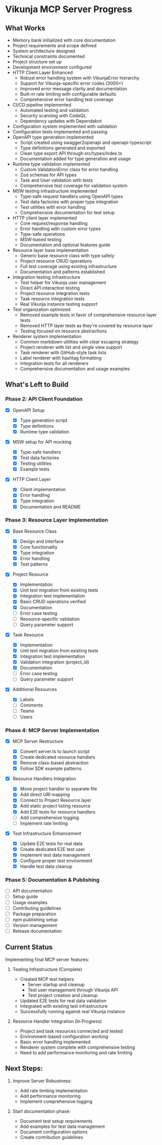 # Vikunja MCP Server Progress

## What Works

- Memory bank initialized with core documentation
- Project requirements and scope defined
- System architecture designed
- Technical constraints documented
- Project structure set up
- Development environment configured
- HTTP Client Layer Enhanced
  - Robust error handling system with VikunjaError hierarchy
  - Support for Vikunja-specific error codes (3000+)
  - Improved error message clarity and documentation
  - Built-in rate limiting with configurable defaults
  - Comprehensive error handling test coverage
- CI/CD pipeline implemented
  - Automated testing and validation
  - Security scanning with CodeQL
  - Dependency updates with Dependabot
- Configuration system implemented with validation
- Configuration tests implemented and passing
- OpenAPI type generation implemented
  - Script created using swagger2openapi and openapi-typescript
  - Type definitions generated and exported
  - Clean type export API through src/types/index.ts
  - Documentation added for type generation and usage
- Runtime type validation implemented
  - Custom ValidationError class for error handling
  - Zod schemas for API types
  - Task and User validation with tests
  - Comprehensive test coverage for validation system
- MSW testing infrastructure implemented
  - Type-safe request handlers using OpenAPI types
  - Test data factories with proper type integration
  - Test utilities with error handling
  - Comprehensive documentation for test setup
- HTTP client layer implemented
  - Core request/response handling
  - Error handling with custom error types
  - Type-safe operations
  - MSW-based testing
  - Documentation and optional features guide
- Resource layer base implementation
  - Generic base resource class with type safety
  - Project resource CRUD operations
  - Full test coverage using existing infrastructure
  - Documentation and patterns established
- Integration testing infrastructure
  - Test helper for Vikunja user management
  - Direct API interaction testing
  - Project resource integration tests
  - Task resource integration tests
  - Real Vikunja instance testing support
- Test organization optimized
  - Removed example tests in favor of comprehensive resource layer tests
  - Removed HTTP layer tests as they're covered by resource layer
  - Testing focused on resource abstractions
- Renderer system implementation
  - Common markdown utilities with clear escaping strategy
  - Project renderer with list and single view support
  - Task renderer with GitHub-style task lists
  - Label renderer with hashtag formatting
  - Integration tests for all renderers
  - Comprehensive documentation and usage examples

## What's Left to Build

### Phase 2: API Client Foundation

- [x] OpenAPI Setup

  - [x] Type generation script
  - [x] Type definitions
  - [x] Runtime type validation

- [x] MSW setup for API mocking

  - [x] Type-safe handlers
  - [x] Test data factories
  - [x] Testing utilities
  - [x] Example tests

- [x] HTTP Client Layer
  - [x] Client implementation
  - [x] Error handling
  - [x] Type integration
  - [x] Documentation and README

### Phase 3: Resource Layer Implementation

- [x] Base Resource Class

  - [x] Design and interface
  - [x] Core functionality
  - [x] Type integration
  - [x] Error handling
  - [x] Test patterns

- [x] Project Resource

  - [x] Implementation
  - [x] Unit test migration from existing tests
  - [x] Integration test implementation
  - [x] Basic CRUD operations verified
  - [x] Documentation
  - [ ] Error case testing
  - [ ] Resource-specific validation
  - [ ] Query parameter support

- [x] Task Resource

  - [x] Implementation
  - [x] Unit test migration from existing tests
  - [x] Integration test implementation
  - [x] Validation integration (project_id)
  - [x] Documentation
  - [ ] Error case testing
  - [ ] Query parameter support

- [x] Additional Resources
  - [x] Labels
  - [ ] Comments
  - [ ] Teams
  - [ ] Users

### Phase 4: MCP Server Implementation

- [x] MCP Server Restructure

  - [x] Convert server.ts to launch script
  - [x] Create dedicated resource handlers
  - [x] Remove class-based abstraction
  - [x] Follow SDK example patterns

- [x] Resource Handlers Integration

  - [x] Move project handler to separate file
  - [x] Add direct URI mapping
  - [x] Connect to Project Resource layer
  - [x] Add static project listing resource
  - [x] Add E2E tests for resource handlers
  - [ ] Add comprehensive logging
  - [ ] Implement rate limiting

- [x] Test Infrastructure Enhancement
  - [x] Update E2E tests for real data
  - [x] Create dedicated E2E test user
  - [x] Implement test data management
  - [x] Configure proper test environment
  - [x] Handle test data cleanup

### Phase 5: Documentation & Publishing

- [ ] API documentation
- [ ] Setup guide
- [ ] Usage examples
- [ ] Contributing guidelines
- [ ] Package preparation
- [ ] npm publishing setup
- [ ] Version management
- [ ] Release documentation

## Current Status

Implementing final MCP server features:

1. Testing Infrastructure (Complete)

   - Created MCP test helpers
     - Server startup and cleanup
     - Test user management through Vikunja API
     - Test project creation and cleanup
   - Updated E2E tests for real data validation
   - Integrated with existing test infrastructure
   - Successfully running against real Vikunja instance

2. Resource Handler Integration (In Progress)
   - Project and task resources connected and tested
   - Environment-based configuration working
   - Basic error handling implemented
   - Renderer system complete with comprehensive testing
   - Need to add performance monitoring and rate limiting

## Next Steps:

1. Improve Server Robustness:

   - Add rate limiting implementation
   - Add performance monitoring
   - Implement comprehensive logging

2. Start documentation phase:
   - Document test setup requirements
   - Add examples for test data management
   - Document configuration options
   - Create contribution guidelines
